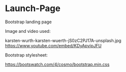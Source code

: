 # Launch-Page


Bootstrap landing page


Image and video used: 


karsten-wurth-karsten-wuerth-jS0zC2PJ17A-unsplash.jpg
https://www.youtube.com/embed/KDyApvipJFU


Bootstrap stylesheet:


https://bootswatch.com/4/cosmo/bootstrap.min.css

